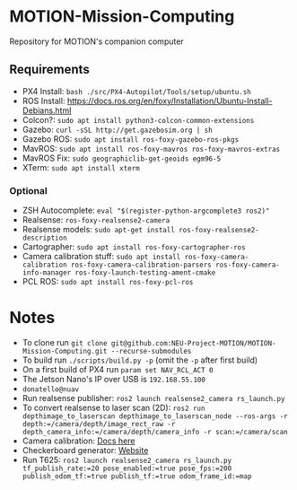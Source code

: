 # MOTION-Mission-Computing
Repository for MOTION's companion computer

## Requirements
- PX4 Install: `bash ./src/PX4-Autopilot/Tools/setup/ubuntu.sh`
- ROS Install: https://docs.ros.org/en/foxy/Installation/Ubuntu-Install-Debians.html
- Colcon?: `sudo apt install python3-colcon-common-extensions`
- Gazebo: `curl -sSL http://get.gazebosim.org | sh`
- Gazebo ROS: `sudo apt install ros-foxy-gazebo-ros-pkgs`
- MavROS: `sudo apt install ros-foxy-mavros ros-foxy-mavros-extras`
- MavROS Fix: `sudo geographiclib-get-geoids egm96-5`
- XTerm: `sudo apt install xterm`

### Optional
- ZSH Autocomplete: `eval "$(register-python-argcomplete3 ros2)"`
- Realsense: `ros-foxy-realsense2-camera`
- Realsense models: `sudo apt-get install ros-foxy-realsense2-description`
- Cartographer: `sudo apt install ros-foxy-cartographer-ros`
- Camera calibration stuff: `sudo apt install ros-foxy-camera-calibration ros-foxy-camera-calibration-parsers ros-foxy-camera-info-manager ros-foxy-launch-testing-ament-cmake`
- PCL ROS: `sudo apt install ros-foxy-pcl-ros`

# Notes
- To clone run `git clone git@github.com:NEU-Project-MOTION/MOTION-Mission-Computing.git --recurse-submodules`
- To build run `./scripts/build.py -p` (omit the `-p` after first build)
- On a first build of PX4 run `param set NAV_RCL_ACT 0` 
- The Jetson Nano's IP over USB is `192.168.55.100`
- `donatello@nuav`
- Run realsense publisher: `ros2 launch realsense2_camera rs_launch.py`
- To convert realsense to laser scan (2D): `ros2 run depthimage_to_laserscan depthimage_to_laserscan_node --ros-args -r depth:=/camera/depth/image_rect_raw -r depth_camera_info:=/camera/depth/camera_info -r scan:=/camera/scan`
- Camera calibration: [Docs here](https://navigation.ros.org/tutorials/docs/camera_calibration.html)
- Checkerboard generator: [Website](https://calib.io/pages/camera-calibration-pattern-generator)
- Run T625: `ros2 launch realsense2_camera rs_launch.py tf_publish_rate:=20 pose_enabled:=true pose_fps:=200 publish_odom_tf:=true publish_tf:=true odom_frame_id:=map`
